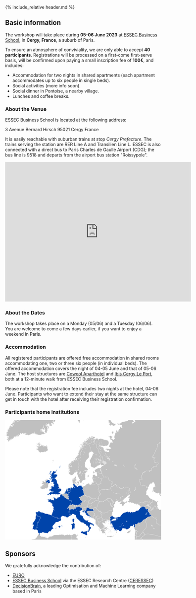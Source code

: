 {% include_relative header.md %}

## Basic information

The workshop will take place during **05-06 June 2023** at [ESSEC Business School](https://www.essec.edu/), in **Cergy, France**, a suburb of Paris.

To ensure an atmosphere of conviviality, we are only able to accept **40 participants**.
Registrations will be processed on a first-come first-serve basis, will be confirmed upon paying a small inscription fee of **100€**, and includes:

* Accommodation for two nights in shared apartments (each apartment accommodates up to six people in single beds).
* Social activities (more info soon).
* Social dinner in Pontoise, a nearby village.
* Lunches and coffee breaks.

### About the Venue

ESSEC Business School is located at the following address:

3 Avenue Bernard Hirsch
95021 Cergy
France

It is easily reachable with suburban trains at stop *Cergy Prefecture*.
The trains serving the station are RER Line A and Transilien Line L.
ESSEC is also connected with a direct bus to Paris Charles de Gaulle Airport (CDG); the bus line is 9518 and departs from the airport bus station "Roissypole".

<p align="center">
<iframe src="https://www.google.com/maps/embed?pb=!1m18!1m12!1m3!1d728.4412125850082!2d2.0767820730276454!3d49.033422567010156!2m3!1f0!2f0!3f0!3m2!1i1024!2i768!4f13.1!3m3!1m2!1s0x47e6f53ae44bd367%3A0xa3f3ee2330ea2664!2sESSEC%20Business%20School%20Cergy-Pontoise%20Campus!5e0!3m2!1sen!2ses!4v1674646738456!5m2!1sen!2ses" width="600" height="450" style="border:0;" allowfullscreen ></iframe>
</p>

### About the Dates

The workshop takes place on a Monday (05/06) and a Tuesday (06/06).
You are welcome to come a few days earlier, if you want to enjoy a weekend in Paris.

### Accommodation

All registered participants are offered free accommodation in shared rooms accommodating one, two or three six people (in individual beds).
The offered accommodation covers the night of 04-05 June and that of 05-06 June.
The host structures are [Cowool Aparthotel](https://www.cowool.co/cowool/cergy/) and [Ibis Cergy Le Port](https://all.accor.com/hotel/0928/index.en.shtml), both at a 12-minute walk from ESSEC Business School.

Please note that the registration fee includes two nights at the hotel, 04-06 June.
Participants who want to extend their stay at the same structure can get in touch with the hotel after receiving their registration confirmation.

### Participants home institutions

![](3EYW_Participants.png)

## Sponsors

We gratefully acknowledge the contribution of:

* [EURO](https://euro-online.org/)
* [ESSEC Business School](https://www.essec.edu/) via the ESSEC Research Centre ([CERESSEC](https://www.essec.edu/en/pages/faculty-and-research/research/support-for-research-our-priorities/))
* [DecisionBrain](https://decisionbrain.com/), a leading Optimisation and Machine Learning company based in Paris